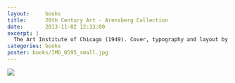 ```yaml
---
layout:     books
title:      20th Century Art - Arensberg Collection
date:       2013-11-02 12:33:00
excerpt: |
  The Art Institute of Chicago (1949). Cover, typography and layout by Paul Rand.
categories: books
poster: books/IMG_0595_small.jpg
---
```


<div class="grid_12">
  <img src="{% asset_path books/IMG_0595.jpg %}" />
</div>

